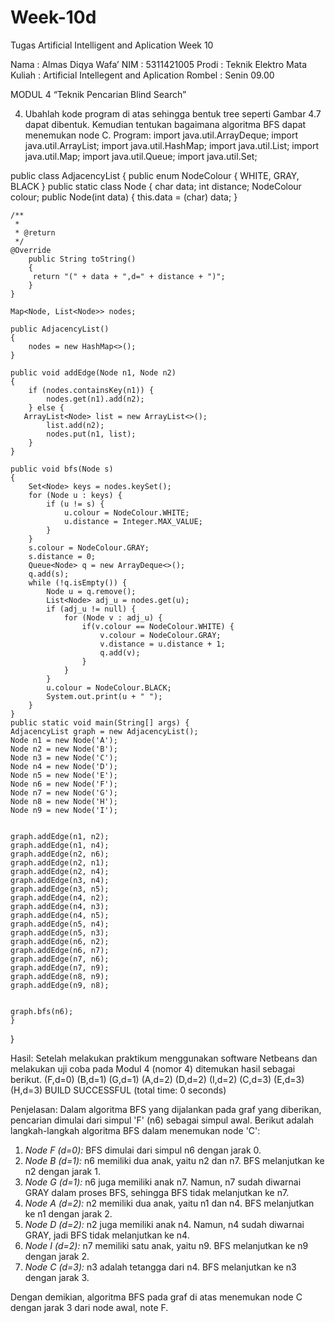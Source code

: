 # Week-10d
Tugas Artificial Intelligent and Aplication Week 10

Nama		: Almas Diqya Wafa’
NIM		: 5311421005
Prodi		: Teknik Elektro
Mata Kuliah            	: Artificial Intellegent and Aplication
Rombel	            : Senin 09.00

MODUL 4
“Teknik Pencarian Blind Search”

4.	Ubahlah kode program di atas sehingga bentuk tree seperti Gambar 4.7 dapat dibentuk. Kemudian tentukan bagaimana algoritma BFS dapat menemukan node C.
Program:
import java.util.ArrayDeque; 
import java.util.ArrayList; 
import java.util.HashMap; 
import java.util.List; 
import java.util.Map; 
import java.util.Queue; 
import java.util.Set; 

public class AdjacencyList 
{ 
public enum NodeColour { WHITE, GRAY, BLACK } 
public static class Node 
{ 
char data; 
int distance; 
NodeColour colour; 
public Node(int data) 
{ 
            this.data = (char) data; 
        } 
        
    /**
     *
     * @return
     */
    @Override
        public String toString() 
        { 
         return "(" + data + ",d=" + distance + ")"; 
        } 
    } 
    
    Map<Node, List<Node>> nodes; 
 
    public AdjacencyList() 
    { 
        nodes = new HashMap<>(); 
    } 
    
    public void addEdge(Node n1, Node n2) 
    { 
        if (nodes.containsKey(n1)) { 
            nodes.get(n1).add(n2); 
        } else { 
       ArrayList<Node> list = new ArrayList<>(); 
            list.add(n2); 
            nodes.put(n1, list); 
        } 
    } 
    
    public void bfs(Node s) 
    { 
        Set<Node> keys = nodes.keySet(); 
        for (Node u : keys) { 
            if (u != s) { 
                u.colour = NodeColour.WHITE; 
                u.distance = Integer.MAX_VALUE; 
            } 
        } 
        s.colour = NodeColour.GRAY; 
        s.distance = 0; 
        Queue<Node> q = new ArrayDeque<>(); 
        q.add(s); 
        while (!q.isEmpty()) { 
            Node u = q.remove(); 
            List<Node> adj_u = nodes.get(u); 
            if (adj_u != null) { 
                for (Node v : adj_u) { 
                    if(v.colour == NodeColour.WHITE) { 
                        v.colour = NodeColour.GRAY; 
                        v.distance = u.distance + 1; 
                        q.add(v); 
                    } 
                } 
            } 
            u.colour = NodeColour.BLACK; 
            System.out.print(u + " "); 
        } 
    } 
    public static void main(String[] args) { 
    AdjacencyList graph = new AdjacencyList(); 
    Node n1 = new Node('A'); 
    Node n2 = new Node('B'); 
    Node n3 = new Node('C'); 
    Node n4 = new Node('D'); 
    Node n5 = new Node('E'); 
    Node n6 = new Node('F'); 
    Node n7 = new Node('G'); 
    Node n8 = new Node('H'); 
    Node n9 = new Node('I'); 
    
    
    graph.addEdge(n1, n2); 
    graph.addEdge(n1, n4); 
    graph.addEdge(n2, n6); 
    graph.addEdge(n2, n1); 
    graph.addEdge(n2, n4); 
    graph.addEdge(n3, n4); 
    graph.addEdge(n3, n5);
    graph.addEdge(n4, n2); 
    graph.addEdge(n4, n3);
    graph.addEdge(n4, n5); 
    graph.addEdge(n5, n4);
    graph.addEdge(n5, n3); 
    graph.addEdge(n6, n2);
    graph.addEdge(n6, n7); 
    graph.addEdge(n7, n6);
    graph.addEdge(n7, n9); 
    graph.addEdge(n8, n9); 
    graph.addEdge(n9, n8); 
      
    
    graph.bfs(n6); 
    }
}

Hasil:
Setelah melakukan praktikum menggunakan software Netbeans dan melakukan uji coba pada Modul 4 (nomor 4) ditemukan hasil sebagai berikut.
(F,d=0) (B,d=1) (G,d=1) (A,d=2) (D,d=2) (I,d=2) (C,d=3) (E,d=3) (H,d=3) BUILD SUCCESSFUL (total time: 0 seconds)

Penjelasan:
Dalam algoritma BFS yang dijalankan pada graf yang diberikan, pencarian dimulai dari simpul 'F' (n6) sebagai simpul awal. Berikut adalah langkah-langkah algoritma BFS dalam menemukan node 'C':

1. *Node F (d=0):* BFS dimulai dari simpul n6 dengan jarak 0.
2. *Node B (d=1):* n6 memiliki dua anak, yaitu n2 dan n7. BFS melanjutkan ke n2 dengan jarak 1.
3. *Node G (d=1):* n6 juga memiliki anak n7. Namun, n7 sudah diwarnai GRAY dalam proses BFS, sehingga BFS tidak melanjutkan ke n7.
4. *Node A (d=2):* n2 memiliki dua anak, yaitu n1 dan n4. BFS melanjutkan ke n1 dengan jarak 2.
5. *Node D (d=2):* n2 juga memiliki anak n4. Namun, n4 sudah diwarnai GRAY, jadi BFS tidak melanjutkan ke n4.
6. *Node I (d=2):* n7 memiliki satu anak, yaitu n9. BFS melanjutkan ke n9 dengan jarak 2.
7. *Node C (d=3):* n3 adalah tetangga dari n4. BFS melanjutkan ke n3 dengan jarak 3.

Dengan demikian, algoritma BFS pada graf di atas menemukan node C dengan jarak 3 dari node awal, note F.


